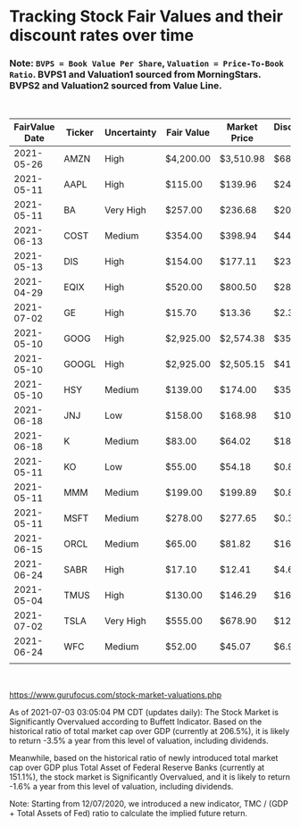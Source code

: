 # Tracking Stock Fair Values and their discount rates over time

### Note: `BVPS = Book Value Per Share`, `Valuation = Price-To-Book Ratio`. BVPS1 and Valuation1 sourced from MorningStars. BVPS2 and Valuation2 sourced from Value Line.

<br>

| FairValue Date | Ticker | Uncertainty | Fair Value | Market Price | Discount $ | Discount % | BVPS1  | Valuation1 | BVPS2  | Valuation2 | Update   | Days |
|----------------|--------|-------------|------------|--------------|------------|------------|--------|------------|--------|------------|----------|------|
| 2021-05-26     | AMZN   | High        | $4,200.00  | $3,510.98    | $689.02    | -16.41%    | 204.87 | 17.14      | 246.45 | 14.25      | 7/3/2021 | 38   |
| 2021-05-11     | AAPL   | High        | $115.00    | $139.96      | $24.96     | 21.70%     | 4.15   | 33.73      | 4.75   | 29.47      | 7/3/2021 | 53   |
| 2021-05-11     | BA     | Very High   | $257.00    | $236.68      | $20.32     | -7.91%     | -30.88 | -7.66      | -23.55 | -10.05     | 7/3/2021 | 53   |
| 2021-06-13     | COST   | Medium      | $354.00    | $398.94      | $44.94     | 12.69%     | 37.28  | 10.70      | 41.75  | 9.56       | 7/3/2021 | 20   |
| 2021-05-13     | DIS    | High        | $154.00    | $177.11      | $23.11     | 15.01%     | 47.08  | 3.76       | 52.50  | 3.37       | 7/3/2021 | 51   |
| 2021-04-29     | EQIX   | High        | $520.00    | $800.50      | $280.50    | 53.94%     | 118.07 | 6.78       | 127.20 | 6.29       | 7/3/2021 | 65   |
| 2021-07-02     | GE     | High        | $15.70     | $13.36       | $2.34      | -14.90%    | 3.83   | 3.49       | 4.35   | 3.07       | 7/3/2021 | 1    |
| 2021-05-10     | GOOG   | High        | $2,925.00  | $2,574.38    | $350.62    | -11.99%    | 343.22 | 7.50       | 410.95 | 6.26       | 7/3/2021 | 54   |
| 2021-05-10     | GOOGL  | High        | $2,925.00  | $2,505.15    | $419.85    | -14.35%    | 343.22 | 7.30       | 410.95 | 6.10       | 7/3/2021 | 54   |
| 2021-05-10     | HSY    | Medium      | $139.00    | $174.00      | $35.00     | 25.18%     | 10.90  | 15.96      | 13.60  | 12.79      | 7/3/2021 | 54   |
| 2021-06-18     | JNJ    | Low         | $158.00    | $168.98      | $10.98     | 6.95%      | 25.00  | 6.76       | 28.75  | 5.88       | 7/3/2021 | 15   |
| 2021-06-18     | K      | Medium      | $83.00     | $64.02       | $18.98     | -22.87%    | 9.21   | 6.95       | 10.70  | 5.98       | 7/3/2021 | 15   |
| 2021-05-11     | KO     | Low         | $55.00     | $54.18       | $0.82      | -1.49%     | 4.72   | 11.48      | 4.55   | 11.91      | 7/3/2021 | 53   |
| 2021-05-11     | MMM    | Medium      | $199.00    | $199.89      | $0.89      | 0.45%      | 23.74  | 8.42       | 22.80  | 8.77       | 7/3/2021 | 53   |
| 2021-05-11     | MSFT   | Medium      | $278.00    | $277.65      | $0.35      | -0.13%     | 17.86  | 15.55      | 18.60  | 14.93      | 7/3/2021 | 53   |
| 2021-06-15     | ORCL   | Medium      | $65.00     | $81.82       | $16.82     | 25.88%     | 1.88   | 43.52      | 2.50   | 32.73      | 7/3/2021 | 18   |
| 2021-06-24     | SABR   | High        | $17.10     | $12.41       | $4.69      | -27.43%    | 0.08   | 155.13     | 1.95   | 6.36       | 7/3/2021 | 9    |
| 2021-05-04     | TMUS   | High        | $130.00    | $146.29      | $16.29     | 12.53%     | 53.24  | 2.75       | 60.00  | 2.44       | 7/3/2021 | 60   |
| 2021-07-02     | TSLA   | Very High   | $555.00    | $678.90      | $123.90    | 22.32%     | 23.89  | 28.42      | 34.05  | 19.94      | 7/3/2021 | 1    |
| 2021-06-24     | WFC    | Medium      | $52.00     | $45.07       | $6.93      | -13.33%    | 40.17  | 1.12       | 39.90  | 1.13       | 7/3/2021 | 9    |
|                |        |             |            |              |            |            |        |            |        |            |           |      |

<br>

https://www.gurufocus.com/stock-market-valuations.php

As of 2021-07-03 03:05:04 PM CDT (updates daily):
The Stock Market is Significantly Overvalued according to Buffett Indicator. Based on the historical ratio of total market cap over GDP (currently at 206.5%), it is likely to return -3.5% a year from this level of valuation, including dividends.

Meanwhile, based on the historical ratio of newly introduced total market cap over GDP plus Total Asset of Federal Reserve Banks (currently at 151.1%), the stock market is Significantly Overvalued, and it is likely to return -1.6% a year from this level of valuation, including dividends.

Note: Starting from 12/07/2020, we introduced a new indicator, TMC / (GDP + Total Assets of Fed) ratio to calculate the implied future return.

<br>
